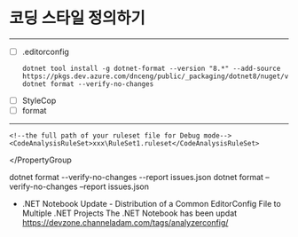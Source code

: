# 코딩 스타일 정의하기

---
- [ ] .editorconfig
  ```
  dotnet tool install -g dotnet-format --version "8.*" --add-source https://pkgs.dev.azure.com/dnceng/public/_packaging/dotnet8/nuget/v3/index.json
  dotnet format --verify-no-changes
  ```
- [ ] StyleCop
- [ ] format
---


<ItemGroup>
    <AdditionalFiles Include="$(MSBuildThisFileDirectory)stylecop.json" Link="stylecop.json" />
    <AdditionalFiles Include="$(MSBuildThisFileDirectory)SonarLint.xml" Link="SonarLint.xml" />
    <EditorConfigFiles Include="$(MSBuildThisFileDirectory).editorconfig" Link=".editorconfig"/>
  </ItemGroup>

<PropertyGroup Condition="'$(Configuration)'=='Debug'">

    <!--the full path of your ruleset file for Debug mode-->
    <CodeAnalysisRuleSet>xxx\RuleSet1.ruleset</CodeAnalysisRuleSet>
  </PropertyGroup


  dotnet format --verify-no-changes --report issues.json
  dotnet format –verify-no-changes –report issues.json

- .NET Notebook Update - Distribution of a Common EditorConfig File to Multiple .NET Projects The .NET Notebook has been updat
   https://devzone.channeladam.com/tags/analyzerconfig/